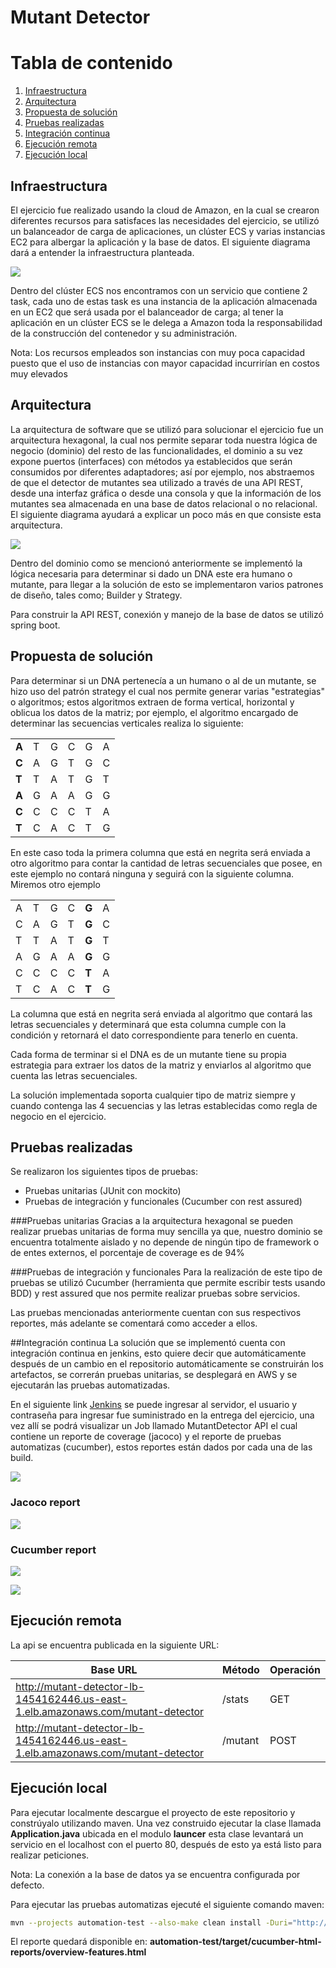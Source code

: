 # Mutant Detector

# Tabla de contenido
1. [Infraestructura](#infraestructura)
2. [Arquitectura](#arquitectura)
3. [Propuesta de solución](#propuesta-de-solución)
4. [Pruebas realizadas](#pruebas-realizadas)
5. [Integración continua](#integración-continua)
6. [Ejecución remota](#ejecución-remota)
7. [Ejecución local](#ejecución-local)


## Infraestructura
El ejercicio fue realizado usando la cloud de Amazon, en la cual se crearon diferentes recursos para satisfaces las necesidades del ejercicio, se utilizó un balanceador de carga de aplicaciones, un clúster ECS y varias instancias EC2 para albergar la aplicación y la base de datos. El siguiente diagrama dará a entender la infraestructura planteada.

![](images/Infraestructura.png)

Dentro del clúster ECS nos encontramos con un servicio que contiene 2 task, cada uno de estas task es una instancia de la aplicación almacenada en un EC2 que será usada por el balanceador de carga; al tener la aplicación en un clúster ECS se le delega a Amazon toda la responsabilidad de la construcción del contenedor y su administración.

Nota: Los recursos empleados son instancias con muy poca capacidad puesto que el uso de instancias con mayor capacidad incurrirían en costos muy elevados

## Arquitectura
La arquitectura de software que se utilizó para solucionar el ejercicio fue un arquitectura hexagonal, la cual nos permite separar toda nuestra lógica de negocio (dominio) del resto de las funcionalidades, el dominio a su vez expone puertos (interfaces) con métodos ya establecidos que serán consumidos por diferentes adaptadores; así por ejemplo, nos abstraemos de que el detector de mutantes sea utilizado a través de una API REST, desde una interfaz gráfica o desde una consola y que la información de los mutantes sea almacenada en una base de datos relacional o no relacional. El siguiente diagrama ayudará a explicar un poco más en que consiste esta arquitectura.

![](images/Hexagonal.png)

Dentro del dominio como se mencionó anteriormente se implementó la lógica necesaria para determinar si dado un DNA este era humano o mutante, para llegar a la solución de esto se implementaron varios patrones de diseño, tales como; Builder y Strategy. 

Para construir la API REST, conexión y manejo de la base de datos se utilizó spring boot.

## Propuesta de solución
Para determinar si un DNA pertenecía a un humano o al de un mutante, se hizo uso del patrón strategy el cual nos permite generar varias "estrategias" o algoritmos; estos algoritmos extraen de forma vertical, horizontal y oblicua los datos de la matriz; por ejemplo, el algoritmo encargado de determinar las secuencias verticales realiza lo siguiente:

|||||||
|---|---|---|---|---|---|
| **A** | T | G | C | G | A |
| **C** | A | G | T | G | C |
| **T** | T | A | T | G | T |
| **A** | G | A | A | G | G |
| **C** | C | C | C | T | A |
| **T** | C | A | C | T | G |

En este caso toda la primera columna que está en negrita será enviada a otro algoritmo para contar la cantidad de letras secuenciales que posee, en este ejemplo no contará ninguna y seguirá con la siguiente columna. Miremos otro ejemplo

|||||||
|---|---|---|---|---|---|
| A | T | G | C | **G** | A |
| C | A | G | T | **G** | C |
| T | T | A | T | **G** | T |
| A | G | A | A | **G** | G |
| C | C | C | C | **T** | A |
| T | C | A | C | **T** | G |

La columna que está en negrita será enviada al algoritmo que contará las letras secuenciales y determinará que esta columna cumple con la condición y retornará el dato correspondiente para tenerlo en cuenta.

Cada forma de terminar si el DNA es de un mutante tiene su propia estrategia para extraer los datos de la matriz y enviarlos al algoritmo que cuenta las letras secuenciales.

La solución implementada soporta cualquier tipo de matriz siempre y cuando contenga las 4 secuencias y las letras establecidas como regla de negocio en el ejercicio.

## Pruebas realizadas
Se realizaron los siguientes tipos de pruebas:

- Pruebas unitarias (JUnit con mockito)
- Pruebas de integración y funcionales (Cucumber con rest assured)

###Pruebas unitarias
Gracias a la arquitectura hexagonal se pueden realizar pruebas unitarias de forma muy sencilla ya que, nuestro dominio se encuentra totalmente aislado y no depende de ningún tipo de framework o de entes externos, el porcentaje de coverage es de 94%

###Pruebas de integración y funcionales
Para la realización de este tipo de pruebas se utilizó Cucumber (herramienta que permite escribir tests usando BDD) y rest assured que nos permite realizar pruebas sobre servicios.

Las pruebas mencionadas anteriormente cuentan con sus respectivos reportes, más adelante se comentará como acceder a ellos.

##Integración continua
La solución que se implementó cuenta con integración continua en jenkins, esto quiere decir que automáticamente después de un cambio en el repositorio automáticamente se construirán los artefactos, se correrán pruebas unitarias, se desplegará en AWS y se ejecutarán las pruebas automatizadas.

En el siguiente link [Jenkins](http://ec2-3-81-1-92.compute-1.amazonaws.com:8080/) se puede ingresar al servidor, el usuario y contraseña para ingresar fue suministrado en la entrega del ejercicio, una vez allí se podrá visualizar un Job llamado MutantDetector API el cual contiene un reporte de coverage (jacoco) y el reporte de pruebas automatizas (cucumber), estos reportes están dados por cada una de las build.

![](images/Reports.png)

### Jacoco report
![](images/jacoco.png)

### Cucumber report
![](images/cucumber_1.png)

![](images/cucumber_2.png)

## Ejecución remota
La api se encuentra publicada en la siguiente URL:

| Base URL | Método | Operación|
|---|---|---|
|http://mutant-detector-lb-1454162446.us-east-1.elb.amazonaws.com/mutant-detector|/stats|GET|
|http://mutant-detector-lb-1454162446.us-east-1.elb.amazonaws.com/mutant-detector|/mutant|POST|

## Ejecución local
Para ejecutar localmente descargue el proyecto de este repositorio y constrúyalo utilizando maven. Una vez construido ejecutar la clase llamada **Application.java** ubicada en el modulo **launcer** esta clase levantará un servicio en el localhost con el puerto 80, después de esto ya está listo para realizar peticiones.

Nota: La conexión a la base de datos ya se encuentra configurada por defecto.

Para ejecutar las pruebas automatizas ejecuté el siguiente comando maven:
```sh
mvn --projects automation-test --also-make clean install -Duri="http://localhost:80/mutant-detector"
```
El reporte quedará disponible en: **automation-test/target/cucumber-html-reports/overview-features.html**
